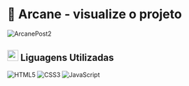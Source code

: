 # 👾 Arcane - visualize o projeto


![ArcanePost2](https://user-images.githubusercontent.com/77053593/147794316-2aa4cb46-774d-423b-bf64-c02fa1acf08d.jpg)


## <img src="https://media.giphy.com/media/1ynCEtlgMPAeNAqdnu/giphy.gif" width="25"> Liguagens Utilizadas
![HTML5](https://img.shields.io/badge/HTML5-E34F26?style=for-the-badge&logo=html5&logoColor=white)
![CSS3](https://img.shields.io/badge/CSS3-1572B6?style=for-the-badge&logo=css3&logoColor=white)
![JavaScript](https://img.shields.io/badge/JavaScript-F7DF1E?style=for-the-badge&logo=javascript&logoColor=black)
